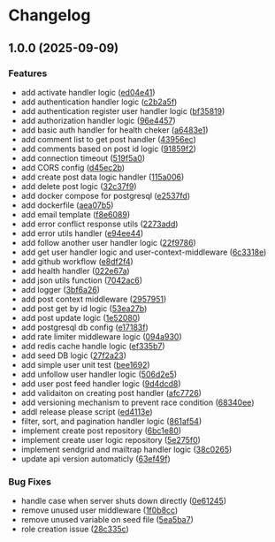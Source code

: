 # Changelog

## 1.0.0 (2025-09-09)


### Features

* add activate handler logic ([ed04e41](https://github.com/orangeMangoDimz/go-social/commit/ed04e416af0acd431effa46092b236fc69f6314b))
* add authentication handler logic ([c2b2a5f](https://github.com/orangeMangoDimz/go-social/commit/c2b2a5f06ce9731405d14c554bd6166122bf4378))
* add authentication register user handler logic ([bf35819](https://github.com/orangeMangoDimz/go-social/commit/bf35819ccb1846a433ad640362400ef6dd796c93))
* add authorization handler logic ([96e4457](https://github.com/orangeMangoDimz/go-social/commit/96e445711dc0bb0e8bc7e4c7cf3f20f3033ab6a4))
* add basic auth handler for health cheker ([a6483e1](https://github.com/orangeMangoDimz/go-social/commit/a6483e1c84e61adfc8e8cc30e236d2661ebe197e))
* add comment list to get post handler ([43956ec](https://github.com/orangeMangoDimz/go-social/commit/43956ec9a0e6160a4d5aa097afecc444e333a787))
* add comments based on post id logic ([91859f2](https://github.com/orangeMangoDimz/go-social/commit/91859f24daf1840581e574218eaaeeb304a68166))
* add connection timeout ([519f5a0](https://github.com/orangeMangoDimz/go-social/commit/519f5a0a7c35b44b8089190e5d0725981909bc30))
* add CORS config ([d45ec2b](https://github.com/orangeMangoDimz/go-social/commit/d45ec2b5b666b550cee2d74cf0163d8cb79582a3))
* add create post data logic handler ([115a006](https://github.com/orangeMangoDimz/go-social/commit/115a006203e50ba1f3ed8673207626b61b3d99e2))
* add delete post logic ([32c37f9](https://github.com/orangeMangoDimz/go-social/commit/32c37f9b58d71d6876684a2755a189b98fc8e991))
* add docker compose for postgresql ([e2537fd](https://github.com/orangeMangoDimz/go-social/commit/e2537fd3b1cee044a2bf320a504bd8566472a00a))
* add dockerfile ([aea07b5](https://github.com/orangeMangoDimz/go-social/commit/aea07b50b7ebc98a449e0f00309eab8879ac0082))
* add email template ([f8e6089](https://github.com/orangeMangoDimz/go-social/commit/f8e6089dabfef49aee6375ca567cdf1563942018))
* add error conflict response utils ([2273add](https://github.com/orangeMangoDimz/go-social/commit/2273addbf7e1eb0c3d2f6150330fc36a9a419949))
* add error utils handler ([e94ee44](https://github.com/orangeMangoDimz/go-social/commit/e94ee44e7f6e19d92fca49cc5851383c59c6e1ad))
* add follow another user handler logic ([22f9786](https://github.com/orangeMangoDimz/go-social/commit/22f9786d5316bd25fd3cfb375a70294cfdfd997f))
* add get user handler logic and user-context-middleware ([6c3318e](https://github.com/orangeMangoDimz/go-social/commit/6c3318ed08fd1b3cabfa3b61c9d335035e3c78a3))
* add github workflow ([e8df2f4](https://github.com/orangeMangoDimz/go-social/commit/e8df2f465f0ba7aa673275c00fc8d1d62d339567))
* add health handler ([022e67a](https://github.com/orangeMangoDimz/go-social/commit/022e67a4e3dc5682f1a8ec2ecd4872abc733ef20))
* add json utils function ([7042ac6](https://github.com/orangeMangoDimz/go-social/commit/7042ac612fea5f9e0782e05f577fda140ff49d08))
* add logger ([3bf6a26](https://github.com/orangeMangoDimz/go-social/commit/3bf6a26738ca8c0af21bce1dea6956b03e05866c))
* add post context middleware ([2957951](https://github.com/orangeMangoDimz/go-social/commit/29579510f73449cc5da1ebc6a95c0f8d7699cb77))
* add post get by id logic ([53ea27b](https://github.com/orangeMangoDimz/go-social/commit/53ea27b69af27170e0fb2734d23a0e3a354fbd1c))
* add post update logic ([1e52080](https://github.com/orangeMangoDimz/go-social/commit/1e52080e5db6ecc8dd07225efd3198766848e9b4))
* add postgresql db config ([e17183f](https://github.com/orangeMangoDimz/go-social/commit/e17183f6bfab5ce400dac97f17eee8df8ac4a49c))
* add rate limiter middleware logic ([094a930](https://github.com/orangeMangoDimz/go-social/commit/094a9303cb20b69383de4c8888726d570e5f46a1))
* add redis cache handle logic ([ef335b7](https://github.com/orangeMangoDimz/go-social/commit/ef335b776cb3cf96a50552dd896229d6005bf6cc))
* add seed DB logic ([27f2a23](https://github.com/orangeMangoDimz/go-social/commit/27f2a233e89ab56f517a4f89f1b75cb991c1e281))
* add simple user unit test ([bee1692](https://github.com/orangeMangoDimz/go-social/commit/bee16920ed3385f50c94f11f00565628487797b1))
* add unfollow user handler logic ([506d2e5](https://github.com/orangeMangoDimz/go-social/commit/506d2e57b245b39be8d81807da5a7c8380305993))
* add user post feed handler logic ([9d4dcd8](https://github.com/orangeMangoDimz/go-social/commit/9d4dcd8de4f8be8ab64fca3ae9e9daf01b80fb2a))
* add validaiton on creating post handler ([afc7726](https://github.com/orangeMangoDimz/go-social/commit/afc772698a37fe51d95a66c4af190a84e191a627))
* add versioning mechanism to prevent race condition ([68340ee](https://github.com/orangeMangoDimz/go-social/commit/68340ee928c22b09ce74ad286513244328d94e96))
* addl release please script ([ed4113e](https://github.com/orangeMangoDimz/go-social/commit/ed4113ea340b4abe510a0713628538e6903a78dc))
* filter, sort, and pagination handler logic ([861af54](https://github.com/orangeMangoDimz/go-social/commit/861af5400f37462dba798e89d2bc93315cd29b95))
* implement create post repository ([6bc1e80](https://github.com/orangeMangoDimz/go-social/commit/6bc1e800710c35d9f15d1479ed179147b2026899))
* implement create user logic repository ([5e275f0](https://github.com/orangeMangoDimz/go-social/commit/5e275f007e5521239bad99069ce53ce65287972d))
* implement sendgrid and mailtrap handler logic ([38c0265](https://github.com/orangeMangoDimz/go-social/commit/38c0265ab9fb7f6be63c8b5df7126e613c5098d9))
* update api version automaticly ([63ef49f](https://github.com/orangeMangoDimz/go-social/commit/63ef49f60abb7ac5bea37e48514888f010bc80f2))


### Bug Fixes

* handle case when server shuts down directly ([0e61245](https://github.com/orangeMangoDimz/go-social/commit/0e61245fb88cb8fee7a392aca0c82049f1b677a2))
* remove unused user middleware ([1f0b8cc](https://github.com/orangeMangoDimz/go-social/commit/1f0b8cc5a56aedb8169059659ce74a5150ea55f4))
* remove unused variable on seed file ([5ea5ba7](https://github.com/orangeMangoDimz/go-social/commit/5ea5ba78929f36134fc5a8488666eba6cf33f33c))
* role creation issue ([28c335c](https://github.com/orangeMangoDimz/go-social/commit/28c335c85b107f432a216a13ff7ba809ce0aee2c))
